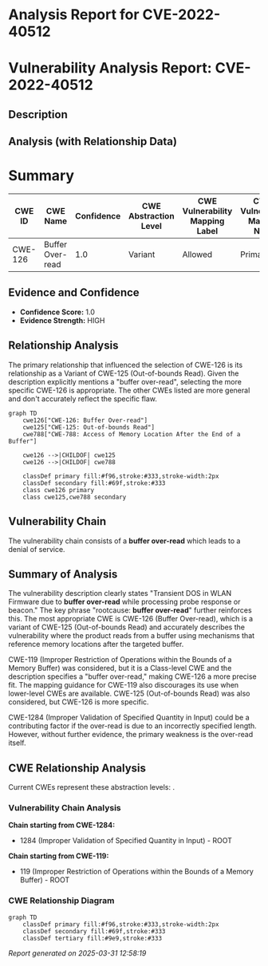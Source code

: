 # Analysis Report for CVE-2022-40512

# Vulnerability Analysis Report: CVE-2022-40512

## Description



## Analysis (with Relationship Data)

# Summary
| CWE ID | CWE Name | Confidence | CWE Abstraction Level | CWE Vulnerability Mapping Label | CWE-Vulnerability Mapping Notes |
|---|---|---|---|---|---|
| CWE-126 | Buffer Over-read | 1.0 | Variant | Allowed | Primary CWE |

## Evidence and Confidence

*   **Confidence Score:** 1.0
*   **Evidence Strength:** HIGH

## Relationship Analysis
The primary relationship that influenced the selection of CWE-126 is its relationship as a Variant of CWE-125 (Out-of-bounds Read). Given the description explicitly mentions a "buffer over-read", selecting the more specific CWE-126 is appropriate. The other CWEs listed are more general and don't accurately reflect the specific flaw.

```mermaid
graph TD
    cwe126["CWE-126: Buffer Over-read"]
    cwe125["CWE-125: Out-of-bounds Read"]
    cwe788["CWE-788: Access of Memory Location After the End of a Buffer"]
    
    cwe126 -->|CHILDOF| cwe125
    cwe126 -->|CHILDOF| cwe788
    
    classDef primary fill:#f96,stroke:#333,stroke-width:2px
    classDef secondary fill:#69f,stroke:#333
    class cwe126 primary
    class cwe125,cwe788 secondary
```

## Vulnerability Chain
The vulnerability chain consists of a **buffer over-read** which leads to a denial of service.

## Summary of Analysis
The vulnerability description clearly states "Transient DOS in WLAN Firmware due to **buffer over-read** while processing probe response or beacon." The key phrase "rootcause: **buffer over-read**" further reinforces this. The most appropriate CWE is CWE-126 (Buffer Over-read), which is a variant of CWE-125 (Out-of-bounds Read) and accurately describes the vulnerability where the product reads from a buffer using mechanisms that reference memory locations after the targeted buffer.

CWE-119 (Improper Restriction of Operations within the Bounds of a Memory Buffer) was considered, but it is a Class-level CWE and the description specifies a "buffer over-read," making CWE-126 a more precise fit. The mapping guidance for CWE-119 also discourages its use when lower-level CWEs are available. CWE-125 (Out-of-bounds Read) was also considered, but CWE-126 is more specific.

CWE-1284 (Improper Validation of Specified Quantity in Input) could be a contributing factor if the over-read is due to an incorrectly specified length. However, without further evidence, the primary weakness is the over-read itself.


## CWE Relationship Analysis

Current CWEs represent these abstraction levels: .


### Vulnerability Chain Analysis

**Chain starting from CWE-1284:**
- 1284 (Improper Validation of Specified Quantity in Input) - ROOT


**Chain starting from CWE-119:**
- 119 (Improper Restriction of Operations within the Bounds of a Memory Buffer) - ROOT



### CWE Relationship Diagram

```mermaid
graph TD
    classDef primary fill:#f96,stroke:#333,stroke-width:2px
    classDef secondary fill:#69f,stroke:#333
    classDef tertiary fill:#9e9,stroke:#333
```



*Report generated on 2025-03-31 12:58:19*
